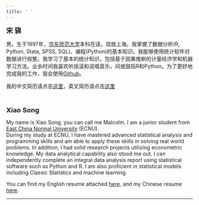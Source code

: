 ```yaml
---
title: ' '
---
```


<font size=4.5>**宋 骁**</font>

男。生于1997年，[华东师范大学](https://www.ecnu.edu.cn/)本科在读。现居上海。我掌握了数据分析(R, Python, Stata, SPSS, SQL)、编程(Python)的基本知识。我能够使用统计软件对数据进行规整。我学习了基本的统计知识，包括基于因果推断的计量经济学和机器学习方法。业余时间我喜欢听摇滚和说唱音乐，间或鼓捣R和Python。为了更好地完成我的工作，我会使用[Github](https://github.com/ECSTA7Y)。

我的中文简历请点击[这里](/zh/zhresume/)，英文简历请点击[这里](/en/enresume/)

&emsp;

<font size=4.5>**Xiao Song**</font>

My name is Xiao Song, you can call me Malcolm. I am a junior student from  [East China Normal University](http://english.ecnu.edu.cn/) (ECNU).  
During my study at ECNU, I have mastered advanced statistical analysis and programming skills and am able to apply these skills in solving real world problems. In addition, I had solid research projects utilizing econometric knowledge. My data analytical capability also stood me out. I can independently complete an integral data analysis report using statistical software such as Python and R. I am also proficient in statistical models including Classic Statistics and machine learning.

You can find my English resume attached [here](/en/enresume/), and my Chinese resume [here](/zh/zhresume/).

---




